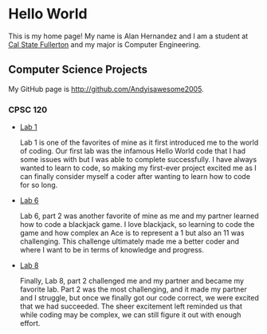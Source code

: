 # Hello World

This is my home page! My name is Alan Hernandez and I am a student at [Cal State Fullerton](http://www.fullerton.edu/) and my major is Computer Engineering.

## Computer Science Projects

My GitHub page is http://github.com/Andyisawesome2005.

### CPSC 120

* [Lab 1](https://github.com/cpsc-fall-2023/cpsc-120-lab-01-alan_hernandez)

    Lab 1 is one of the favorites of mine as it first introduced me to the world of coding. Our first lab was the infamous Hello World code that I had some issues with but I was able to complete successfully. I have always wanted to learn to code, so making my first-ever project excited me as I can finally consider myself a coder after wanting to learn how to code for so long. 

* [Lab 6](https://github.com/cpsc-fall-2023/cpsc-120-lab-06-alan-and-dylan)

    Lab 6, part 2 was another favorite of mine as me and my partner learned how to code a blackjack game. I love blackjack, so learning to code the game and how complex an Ace is to represent a 1 but also an 11 was challenging. This challenge ultimately made me a better coder and where I want to be in terms of knowledge and progress.

* [Lab 8](https://github.com/cpsc-fall-2023/cpsc-120-lab-08-alan-and-jessica)

    Finally, Lab 8, part 2 challenged me and my partner and became my favorite lab. Part 2 was the most challenging, and it made my partner and I struggle, but once we finally got our code correct, we were excited that we had succeeded. The sheer excitement left reminded us that while coding may be complex, we can still figure it out with enough effort. 